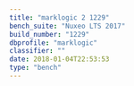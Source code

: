 ```yaml
---
title: "marklogic 2 1229"
bench_suite: "Nuxeo LTS 2017"
build_number: "1229"
dbprofile: "marklogic"
classifier: ""
date: 2018-01-04T22:53:53
type: "bench"
---
```

